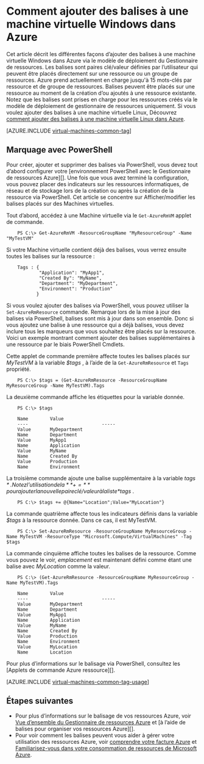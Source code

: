 <properties
   pageTitle="Comment ajouter des balises à une machine virtuelle | Microsoft Azure"
   description="En savoir plus sur une machine virtuelle Windows créée dans Azure à l’aide du modèle de déploiement Gestionnaire de ressources de marquage"
   services="virtual-machines-windows"
   documentationCenter=""
   authors="mmccrory"
   manager="timlt"
   editor="tysonn"
   tags="azure-resource-manager"/>

<tags
   ms.service="virtual-machines-windows"
   ms.devlang="na"
   ms.topic="article"
   ms.tgt_pltfrm="vm-windows"
   ms.workload="infrastructure-services"
   ms.date="07/05/2016"
   ms.author="memccror"/>

# <a name="how-to-tag-a-windows-virtual-machine-in-azure"></a>Comment ajouter des balises à une machine virtuelle Windows dans Azure


Cet article décrit les différentes façons d’ajouter des balises à une machine virtuelle Windows dans Azure via le modèle de déploiement du Gestionnaire de ressources. Les balises sont paires clé/valeur définies par l’utilisateur qui peuvent être placés directement sur une ressource ou un groupe de ressources. Azure prend actuellement en charge jusqu'à 15 mots-clés par ressource et de groupe de ressources. Balises peuvent être placés sur une ressource au moment de la création d’ou ajoutés à une ressource existante. Notez que les balises sont prises en charge pour les ressources créés via le modèle de déploiement de gestionnaire de ressources uniquement. Si vous voulez ajouter des balises à une machine virtuelle Linux, Découvrez [comment ajouter des balises à une machine virtuelle Linux dans Azure](virtual-machines-linux-tag.md).

[AZURE.INCLUDE [virtual-machines-common-tag](../../includes/virtual-machines-common-tag.md)]

## <a name="tagging-with-powershell"></a>Marquage avec PowerShell

Pour créer, ajouter et supprimer des balises via PowerShell, vous devez tout d’abord configurer votre [environnement PowerShell avec le Gestionnaire de ressources Azure][]. Une fois que vous avez terminé la configuration, vous pouvez placer des indicateurs sur les ressources informatiques, de réseau et de stockage lors de la création ou après la création de la ressource via PowerShell. Cet article se concentre sur Afficher/modifier les balises placés sur des Machines virtuelles.

Tout d’abord, accédez à une Machine virtuelle via le `Get-AzureRmVM` applet de commande.

        PS C:\> Get-AzureRmVM -ResourceGroupName "MyResourceGroup" -Name "MyTestVM"

Si votre Machine virtuelle contient déjà des balises, vous verrez ensuite toutes les balises sur la ressource :

        Tags : {
                "Application": "MyApp1",
                "Created By": "MyName",
                "Department": "MyDepartment",
                "Environment": "Production"
               }

Si vous voulez ajouter des balises via PowerShell, vous pouvez utiliser la `Set-AzureRmResource` commande. Remarque lors de la mise à jour des balises via PowerShell, balises sont mis à jour dans son ensemble. Donc si vous ajoutez une balise à une ressource qui a déjà balises, vous devez inclure tous les marqueurs que vous souhaitez être placés sur la ressource. Voici un exemple montrant comment ajouter des balises supplémentaires à une ressource par le biais PowerShell Cmdlets.

Cette applet de commande première affecte toutes les balises placés sur *MyTestVM* à la variable *$tags* , à l’aide de la `Get-AzureRmResource` et `Tags` propriété.

        PS C:\> $tags = (Get-AzureRmResource -ResourceGroupName MyResourceGroup -Name MyTestVM).Tags

La deuxième commande affiche les étiquettes pour la variable donnée.

        PS C:\> $tags

        Name        Value
        ----                           -----
        Value       MyDepartment
        Name        Department
        Value       MyApp1
        Name        Application
        Value       MyName
        Name        Created By
        Value       Production
        Name        Environment

La troisième commande ajoute une balise supplémentaire à la variable *$tags* . Notez l’utilisation de la **+=** pour ajouter la nouvelle paire clé/valeur à la liste *$tags* .

        PS C:\> $tags += @{Name="Location";Value="MyLocation"}

La commande quatrième affecte tous les indicateurs définis dans la variable *$tags* à la ressource donnée. Dans ce cas, il est MyTestVM.

        PS C:\> Set-AzureRmResource -ResourceGroupName MyResourceGroup -Name MyTestVM -ResourceType "Microsoft.Compute/VirtualMachines" -Tag $tags

La commande cinquième affiche toutes les balises de la ressource. Comme vous pouvez le voir, *emplacement* est maintenant défini comme étant une balise avec *MyLocation* comme la valeur.

        PS C:\> (Get-AzureRmResource -ResourceGroupName MyResourceGroup -Name MyTestVM).Tags

        Name        Value
        ----                           -----
        Value       MyDepartment
        Name        Department
        Value       MyApp1
        Name        Application
        Value       MyName
        Name        Created By
        Value       Production
        Name        Environment
        Value       MyLocation
        Name        Location

Pour plus d’informations sur le balisage via PowerShell, consultez les [Applets de commande Azure ressource][].

[AZURE.INCLUDE [virtual-machines-common-tag-usage](../../includes/virtual-machines-common-tag-usage.md)]

## <a name="next-steps"></a>Étapes suivantes

* Pour plus d’informations sur le balisage de vos ressources Azure, voir [Vue d’ensemble du Gestionnaire de ressources Azure][] et [à l’aide de balises pour organiser vos ressources Azure][].
* Pour voir comment les balises peuvent vous aider à gérer votre utilisation des ressources Azure, voir [comprendre votre facture Azure][] et [Familiarisez-vous dans votre consommation de ressources de Microsoft Azure][].

[Environnement de PowerShell avec le Gestionnaire de ressources Azure]: ../powershell-azure-resource-manager.md
[Applets de commande ressource Azure]: https://msdn.microsoft.com/library/azure/dn757692.aspx
[Vue d’ensemble du Gestionnaire de ressources Azure]: ../azure-resource-manager/resource-group-overview.md
[Utilisation de balises pour organiser vos ressources Azure]: ../resource-group-using-tags.md
[Comprendre votre facture Azure]: ../billing/billing-understand-your-bill.md
[Familiarisez-vous dans votre consommation de ressources de Microsoft Azure]: ../billing-usage-rate-card-overview.md
